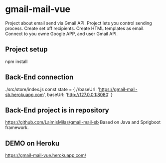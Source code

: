# gmail-mail-vue

Project about email send via Gmail API. Project lets you control sending process. Create set off recipients. Create HTML templates as email. Connect to you owne Google APP, and user Gmail API.

## Project setup
npm install 

## Back-End connection
./src/store/index.js 
const state = {
    //baseUrl: 'https://gmail-mail-sb.herokuapp.com',
    baseUrl: 'http://127.0.0.1:8080'
}

## Back-End project is in repository 
https://github.com/LaimisMilas/gmail-mail-sb
Based on Java and Sprigboot framework.

## DEMO on Heroku
https://gmail-mail-vue.herokuapp.com/
